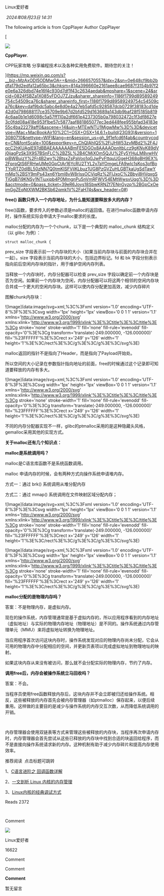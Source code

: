 # 

Linux爱好者

 _2024年08月23日 14:31_

The following article is from CppPlayer Author CppPlayer

[

![](http://wx.qlogo.cn/mmhead/lV0d907m3OW8RDttoJRIK57icaxXwSD2xpzhIH88ibbpbwziaX2xme1zzDibNRgEoZia9nF0gNRC0QNU/0)

**CppPlayer**.

CPP玩家攻略 分享编程技术以及各种实用免费软件。期待您的关注！

](https://mp.weixin.qq.com/s?__biz=MzAxODI5ODMwOA==&mid=2666570557&idx=2&sn=0e648cf9bb2bdfa179d2edfa12a65bc3&chksm=814a396660e2161aee8cae9687f3154b97f2e0e6a326dbd74e16f4c930d7df1f43c2634aedab&mpshare=1&scene=24&srcid=0824fSBZa1X085yFDOJ7ZJzu&sharer_shareinfo=1186f1799d89589249754c54509ca76c&sharer_shareinfo_first=1186f1799d89589249754c54509ca76c&key=daf9bdc5abc4e8d0e4a27eb5afd5c928587dcb0729f38183cd1de42d0d798688117ce35709e9b67d2bfd529d163689a143db9baf28f5185b8194c6aa0b1e1d6098c5a57ff110a2df661e4237305b0a798032472c1f3df8627e3c0fdd08a418e953f1be57c5877aaf881865077ec3ed448fee955bfad34183e55c4ba22279aff0&ascene=14&uin=MTEwNTU1MjgwMw%3D%3D&devicetype=iMac+MacBookAir10%2C1+OSX+OSX+14.6.1+build(23G93)&version=13080710&nettype=WIFI&lang=en&session_us=gh_9f1efcd6f4ab&countrycode=CN&fontScale=100&exportkey=n_ChQIAhIQS%2FiJHW53zvMBd2%2F4JqcC2hKUAgIE97dBBAEAAAAAABmFE5DGOx8AAAAOpnltbLcz9gKNyK89dVj0ijagPzSk3X9S7BSnFLC%2BZ5L%2B4CMiXOm5QJU%2Fy5YHuLM8vwHVpjBWBuizY%2Fr4B2wy%2BtsxZsPaVoo1qGJwPyFttquUGgeH368gBH9EX%2FprpQtS6FRHwUMe0GpCtAr16YcRU2TYL2y7aYOmgeLFA9wIc1sKos3ofBoTYoRTZ0dlBL50zNN7Q0tmKISFVjlKLbuz1UG8PzGVZuHLGBTkaUgSdTawYmMq%2BSY9mPs43xn6Ybml8vW8rIssOCViqRz%2FlJxoC%2Bbyj8HVqxgSTiGgB7i9KNSy1NTiuxjpb4P0MmgnPu5nVmRFWV54EMtWwsvUqg%3D%3D&acctmode=0&pass_ticket=39eR6Jovs18SbwKRNZf7ENnGyzp%2BGpCxOeimGgZEqNtXWM2BKSb62qmk1V%2FaH74s&wx_header=0#)

**free() 函数只传入一个内存地址，为什么能知道要释放多大的内存？**

  

free()函数，要求传入的参数必须是malloc的返回值。在进行malloc函数申请内存时，操作系统实际会申请大于malloc要求的长度。

  

malloc分配的内存为一个个chunk，以下是一个典型的 malloc_chunk 结构定义（以 glibc 为例）：

  

```
struct malloc_chunk {
```

prev_size 字段表示前一个内存块的大小（如果当前内存块与前面的内存块合并在一起）。size 字段表示当前内存块的大小，包括边界标记。fd 和 bk 字段分别表示指向前后空闲内存块的指针，用于维护空闲内存列表。

  

当释放一个内存块时，内存分配器可以检查 prev_size 字段以确定前一个内存块是否为空闲。如果前一个内存块为空闲，内存分配器可以将这两个相邻的空闲内存块合并成一个更大的空闲内存块。这样可以使内存分配更加高效，减少内存碎片

  

图解chunk内存块：

  

![Image](data:image/svg+xml,%3C%3Fxml version='1.0' encoding='UTF-8'%3F%3E%3Csvg width='1px' height='1px' viewBox='0 0 1 1' version='1.1' xmlns='http://www.w3.org/2000/svg' xmlns:xlink='http://www.w3.org/1999/xlink'%3E%3Ctitle%3E%3C/title%3E%3Cg stroke='none' stroke-width='1' fill='none' fill-rule='evenodd' fill-opacity='0'%3E%3Cg transform='translate(-249.000000, -126.000000)' fill='%23FFFFFF'%3E%3Crect x='249' y='126' width='1' height='1'%3E%3C/rect%3E%3C/g%3E%3C/g%3E%3C/svg%3E)

  

malloc返回的指针不是指向了Header，而是指向了Payload开始处。

所以空间的大小记录在参数指针指向地址的前面，free的时候通过这个记录即可知道要释放的内存有多大。

  

![Image](data:image/svg+xml,%3C%3Fxml version='1.0' encoding='UTF-8'%3F%3E%3Csvg width='1px' height='1px' viewBox='0 0 1 1' version='1.1' xmlns='http://www.w3.org/2000/svg' xmlns:xlink='http://www.w3.org/1999/xlink'%3E%3Ctitle%3E%3C/title%3E%3Cg stroke='none' stroke-width='1' fill='none' fill-rule='evenodd' fill-opacity='0'%3E%3Cg transform='translate(-249.000000, -126.000000)' fill='%23FFFFFF'%3E%3Crect x='249' y='126' width='1' height='1'%3E%3C/rect%3E%3C/g%3E%3C/g%3E%3C/svg%3E)

  

不同的内存分配器实现不一样，glibc的ptmalloc采用的是这种隐藏头风格，gemalloc采用其他的实现方式。

  

**关于malloc还有几个知识点：**

**malloc是系统调用吗？**

malloc是C语言库函数不是系统函数调用。  

malloc 申请内存的时候，会有两种方式向操作系统申请堆内存。

方式一：通过 brk() 系统调用从堆分配内存

方式二：通过 mmap() 系统调用在文件映射区域分配内存；

  

![Image](data:image/svg+xml,%3C%3Fxml version='1.0' encoding='UTF-8'%3F%3E%3Csvg width='1px' height='1px' viewBox='0 0 1 1' version='1.1' xmlns='http://www.w3.org/2000/svg' xmlns:xlink='http://www.w3.org/1999/xlink'%3E%3Ctitle%3E%3C/title%3E%3Cg stroke='none' stroke-width='1' fill='none' fill-rule='evenodd' fill-opacity='0'%3E%3Cg transform='translate(-249.000000, -126.000000)' fill='%23FFFFFF'%3E%3Crect x='249' y='126' width='1' height='1'%3E%3C/rect%3E%3C/g%3E%3C/g%3E%3C/svg%3E)

  

![Image](data:image/svg+xml,%3C%3Fxml version='1.0' encoding='UTF-8'%3F%3E%3Csvg width='1px' height='1px' viewBox='0 0 1 1' version='1.1' xmlns='http://www.w3.org/2000/svg' xmlns:xlink='http://www.w3.org/1999/xlink'%3E%3Ctitle%3E%3C/title%3E%3Cg stroke='none' stroke-width='1' fill='none' fill-rule='evenodd' fill-opacity='0'%3E%3Cg transform='translate(-249.000000, -126.000000)' fill='%23FFFFFF'%3E%3Crect x='249' y='126' width='1' height='1'%3E%3C/rect%3E%3C/g%3E%3C/g%3E%3C/svg%3E)

  

**malloc****分配的是物理内存吗****？**

答案：不是物理内存，是虚拟内存。

现在的操作系统，内存管理通常是基于虚拟内存的，所以应用程序看到的内存地址（虚拟地址）与实际的物理内存地址（物理地址）是不同的。操作系统通过内存管理单元（MMU）来将虚拟地址转换为物理地址。

  

当应用程序首次访问这块内存时，操作系统发现对应的物理内存尚未分配，它会从可用的物理内存中分配相应的空间，并更新页表项以完成虚拟地址到物理地址的映射。

  

如果这块内存从来没有被访问，那么就不会分配实际的物理内存，节约了内存。  

  

**调用free后，内存会被操作系统立马回收吗？**

答案：不会。  

当程序员使用free函数释放内存后，‌这块内存并不会立即被归还给操作系统。‌相反，‌这些被释放的内存首先会被内存管理器（‌如ptmalloc）‌保存起来，‌以便后续重用。‌这样做的主要目的是减少与操作系统的内存交互次数，‌从而降低系统调用的开销。

‌

内存管理器会使用双链表等方式来管理这些被释放的内存块，‌当程序再次申请内存时，‌内存管理器会首先尝试从这些已释放的内存块中找到合适的块返回给程序，‌而不是直接向操作系统请求新的内存。‌这种机制有助于减少内存碎片和提高内存使用效率。

  

推荐阅读  点击标题可跳转

1、[C语言进阶之 回调函数详解](http://mp.weixin.qq.com/s?__biz=MzAxODI5ODMwOA==&mid=2666570377&idx=2&sn=9abd078dffddbdc79d68b50a73d2d1cc&chksm=80dc6622b7abef34657d7f06855532d6f5cce61913b4bea14c0bf4dbc2911b8625605ef1177b&scene=21#wechat_redirect)

2、[一文剖析 Linux 内核的内存管理](http://mp.weixin.qq.com/s?__biz=MzAxODI5ODMwOA==&mid=2666570333&idx=2&sn=5af824224898d544bc47db5fe27a7ceb&chksm=80dc66f6b7abefe09ae806563946013ca688b7d0f1a965cffd66242508e55289a1a807ea2db4&scene=21#wechat_redirect)

3、[Linux内核的经典调试方式](http://mp.weixin.qq.com/s?__biz=MzAxODI5ODMwOA==&mid=2666570466&idx=2&sn=33c8440e224a52ce854572d53ba59d45&chksm=80dc6649b7abef5f86e5c5c55373505cbaeb63790ab27dca11860a4a37d8b51da6b248ac273d&scene=21#wechat_redirect)

Reads 2372

​

Comment

[](javacript:;)

![](http://mmbiz.qpic.cn/mmbiz_png/9aPYe0E1fb3sjicd8JxDra10FRIqT54Zke2sfhibTDdtdnVhv5Qh3wLHZmKPjiaD7piahMAzIH6Cnltd1Nco17Ihjw/300?wx_fmt=png&wxfrom=18)

Linux爱好者

16622

Comment

Comment

**Comment**

暂无留言